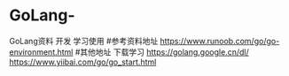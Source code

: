 # GoLang-
GoLang资料 开发 学习使用
#参考资料地址
https://www.runoob.com/go/go-environment.html
#其他地址  下载学习
https://golang.google.cn/dl/
https://www.yiibai.com/go/go_start.html

